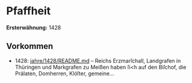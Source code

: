 # Pfaffheit

**Ersterwähnung:** 1428

## Vorkommen
- 1428: [jahre/1428/README.md](../jahre/1428/README.md) – Reichs Erzmarſchall, Landgrafen
in Thüringen und Markgrafen zu Meißen haben ſi<h auf
den Biſchof, die Prälaten, Domherren, Klöſter, gemeine...

